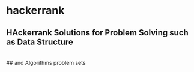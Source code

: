 # hackerrank

## HAckerrank Solutions for Problem Solving such as Data Structure
<br>
## and Algorithms problem sets
